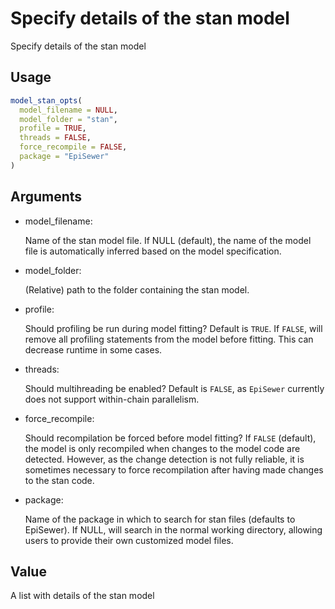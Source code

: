 # Specify details of the stan model

Specify details of the stan model

## Usage

``` r
model_stan_opts(
  model_filename = NULL,
  model_folder = "stan",
  profile = TRUE,
  threads = FALSE,
  force_recompile = FALSE,
  package = "EpiSewer"
)
```

## Arguments

- model_filename:

  Name of the stan model file. If NULL (default), the name of the model
  file is automatically inferred based on the model specification.

- model_folder:

  (Relative) path to the folder containing the stan model.

- profile:

  Should profiling be run during model fitting? Default is `TRUE`. If
  `FALSE`, will remove all profiling statements from the model before
  fitting. This can decrease runtime in some cases.

- threads:

  Should multihreading be enabled? Default is `FALSE`, as `EpiSewer`
  currently does not support within-chain parallelism.

- force_recompile:

  Should recompilation be forced before model fitting? If `FALSE`
  (default), the model is only recompiled when changes to the model code
  are detected. However, as the change detection is not fully reliable,
  it is sometimes necessary to force recompilation after having made
  changes to the stan code.

- package:

  Name of the package in which to search for stan files (defaults to
  EpiSewer). If NULL, will search in the normal working directory,
  allowing users to provide their own customized model files.

## Value

A list with details of the stan model
